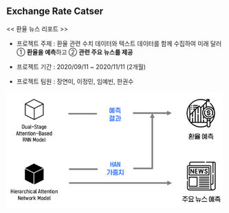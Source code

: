 ## Exchange Rate Catser

<< 환율 뉴스 리포트 >>

* 프로젝트 주제 :  환율 관련 수치 데이터와 텍스트 데이터를 함께 수집하여 미래 달러 ① **환율을 예측**하고 ② **관련 주요 뉴스를 제공**

* 프로젝트 기간 : 2020/09/11 ~ 2020/11/11 (2개월)
* 프로젝트 팀원 : 장연미, 이정민, 임예빈, 한권수

<img src="img/model.PNG" alt="model" style="zoom: 80%;" />

